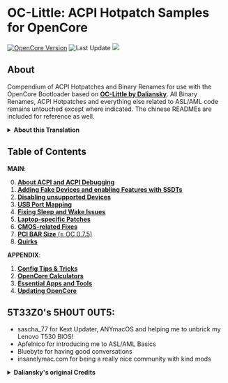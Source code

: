 # OC-Little: ACPI Hotpatch Samples for OpenCore
[![OpenCore Version](https://img.shields.io/badge/OpenCore-0.7.5-cyan.svg)](https://github.com/CloverHackyColor/CloverBootloader/releases)
![Last Update](https://img.shields.io/badge/Last_Update_(yy/mm/dd):-21.10.23-blueviolet.svg)
![](https://raw.githubusercontent.com/5T33Z0/OC-Little-Translated/main/A_Config_Tips_and_Tricks/maciasl.png)

## About
Compendium of ACPI Hotpatches and Binary Renames for use with the OpenCore Bootloader based on [**OC-Little by Daliansky**](https://github.com/daliansky/OC-little). All Binary Renames, ACPI Hotpatches and everything else related to ASL/AML code remains untouched except where indicated. The chinese READMEs are included for reference as well.

<details>
<summary><strong>About this Translation</strong></summary>

## About this Translation:

- AI-based translation using deepL, google translator as well as manual copyediting.
- Restructured the repository into more plausible (sub-)sections categories based on types of issues, components, methods, etc.
- Restructured Texts for better readability and comprehensibility
- Rewrote whole sections which were confusing/misleading (`ACPI` and `USB Port Mapping` for example)
- Added missing descriptions
- Added further explanations where necessary
- Added new content (Chapter 7, 8 and the Appendix)

**NOTE**: Due to the fact that I don't speak chinese some of the translation might not be 100% accurate.
</details>

## Table of Contents
**MAIN**:

0. [**About ACPI and ACPI Debugging**](https://github.com/5T33Z0/OC-Little-Translated/tree/main/00_About_ACPI)
1. [**Adding Fake Devices and enabling Features with SSDTs**](https://github.com/5T33Z0/OC-Little-Translated/tree/main/01_Adding_missing_Devices_and_enabling_Features)
2. [**Disabling unsupported Devices**](https://github.com/5T33Z0/OC-Little-Translated/tree/main/02_Disabling_unsupported_devices)
3. [**USB Port Mapping**](https://github.com/5T33Z0/OC-Little-Translated/tree/main/03_USB_Fixes)
4. [**Fixing Sleep and Wake Issues**](https://github.com/5T33Z0/OC-Little-Translated/tree/main/04_Fixing_Sleep_and_Wake_Issues)
5. [**Laptop-specific Patches**](https://github.com/5T33Z0/OC-Little-Translated/tree/main/05_Laptop-specific_Patches)
6. [**CMOS-related Fixes**](https://github.com/5T33Z0/OC-Little-Translated/tree/main/06_CMOS-related_Fixes)
7. [**PCI BAR Size** (≥ OC 0.7.5)](https://github.com/5T33Z0/OC-Little-Translated/tree/main/07_PCI_BAR_Size)
8. [**Quirks**](https://github.com/5T33Z0/OC-Little-Translated/tree/main/08_Quirks)

**APPENDIX**:

1. [**Config Tips & Tricks**](https://github.com/5T33Z0/OC-Little-Translated/tree/main/A_Config_Tips_and_Tricks)
2. [**OpenCore Calculators**](https://github.com/5T33Z0/OC-Little-Translated/tree/main/B_OC_Calculators)
3. [**Essential Apps and Tools**](https://github.com/5T33Z0/OC-Little-Translated/tree/main/C_Essential_Tools_and_Apps)
4. [**Updating OpenCore**](https://github.com/5T33Z0/OC-Little-Translated/tree/main/D_Updating_OpenCore)

## 5T33Z0's 5H0UT 0UT5:

- sascha_77 for Kext Updater, ANYmacOS and helping me to unbrick my Lenovo T530 BIOS!
- Apfelnico for introducing me to ASL/AML Basics
- Bluebyte for having good conversations
- insanelymac.com for being a really nice community with kind mods

<details>
<summary><strong>Daliansky's original Credits</strong></summary>

> - Special credit to：
>	- @XianWu write these ACPI component patches that useable to OpenCore
>	- @Bat.bat, @DalianSky, @athlonreg, @iStar丶Forever their proofreading and finalization.
>	- Credits and thanks to：
>	-  @冬瓜-X1C5th
>	- @OC-xlivans
>	- @Air 13 IWL-GZ-Big Orange (OC perfect)
>	- @子骏oc IWL
>	- @大勇-小新air13-OC-划水小白
>	- @xjn819
>	- Acidanthera for maintaining OpenCorePkg
</details>
